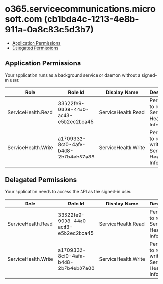 # o365.servicecommunications.microsoft.com (cb1bda4c-1213-4e8b-911a-0a8c83c5d3b7)
- [Application Permissions](#application-permissions)
- [Delegated Permissions](#delegated-permissions)

## Application Permissions
Your application runs as a background service or daemon without a signed-in user.

| Role | Role Id | Display Name | Description |
|---|---|---|---|
| ServiceHealth.Read | 33622fe9-9998-44a0-acd3-e5b2ec2bca45 | ServiceHealth.Read | Permission to read Service Health Information |
| ServiceHealth.Write | a1709332-8cf0-4afe-b4d8-2b7b4eb87a88 | ServiceHealth.Write | Permission to read and write Service Health Information |

## Delegated Permissions
Your application needs to access the API as the signed-in user. 

| Role | Role Id | Display Name | Description |
|---|---|---|---|
| ServiceHealth.Read | 33622fe9-9998-44a0-acd3-e5b2ec2bca45 | ServiceHealth.Read | Permission to read Service Health Information |
| ServiceHealth.Write | a1709332-8cf0-4afe-b4d8-2b7b4eb87a88 | ServiceHealth.Write | Permission to read and write Service Health Information |

